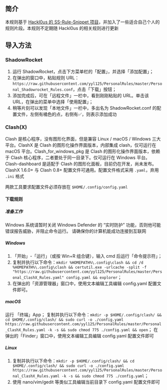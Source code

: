 ## 简介

本规则基于 [Hackl0us 的 SS-Rule-Snippet 项目](https://github.com/Hackl0us/SS-Rule-Snippet)，并加入了一些适合自己个人的规则片段。本规则不定期随 Hackl0us 的相关规则进行更新

## 导入方法

### ShadowRocket

1. 运行 ShadowRocket，点击下方菜单栏的「配置」，并选择「添加配置」；
2. 在弹出的窗口中，粘贴规则 URL：`https://raw.githubusercontent.com/yyl125/PersonalRules/master/Personal_Shadowrocket_Rules.conf`，点击「下载」按钮；
3. 添加完成后，可在「远程文件」一栏中，看到刚刚粘贴的 URL。单击该 URL，在弹出的菜单中选择「使用配置」；
4. 稍等片刻可以发现「本地文件」一栏中，多出名为 ShadowRocket.conf 的配置文件，左侧有橘色的点，右侧有✅，则表示添加成功

### Clash(X)

Clash 是核心程序，没有图形化界面，但是兼容 Linux / macOS / Windows 三大平台。ClashX 是 Clash 的图形化操作界面版本，内部集成 clash，仅可运行在 macOS 平台。Clash_for_windows_pkg 是 Clash 的图形化操作界面版本，依赖于 Clash 核心程序，二者要处于同一目录下。仅可运行在 Windows 平台。Clash-dashboard 是适配于 Clash 的图形化面板，目前仍在开发，尚未发布。ClashX 1.6.0+ 与 Clash 0.8+ 配置文件可通用。配置文件格式采用 `.yaml`，弃用 `.ini` 格式

两款工具要求配置文件必须存放在 `$HOME/.config/config.yaml`

#### 下载规则

##### 准备工作

Windows 系统请暂时关闭 Windows Defender 的 “实时防护” 功能，否则他可能错误报告威胁，并阻止命令运行。
请确保你的计算机能成功连接到互联网

##### Windows

1. 「开始」-「运行」（或按 Win+R 组合键），输入 cmd 后运行「命令提示符」；
2.  复制并执行以下命令：`mkdir %HOMEPATH%\.config\clash && cd /d %HOMEPATH%\.config\clash && certutil.exe -urlcache -split -f "https://raw.githubusercontent.com/yyl125/PersonalRules/master/Personal_ClashX_Rules.yaml" config.yaml && explorer`；
3. 在弹出的「资源管理器」窗口中，使用文本编辑工具编辑 config.yaml 配置文件即可。

##### macOS

运行 「终端」App；
复制并执行以下命令：`mkdir -p $HOME/.config/clash/ && cd $HOME/.config/clash/ && sudo curl -o ./config.yaml https://raw.githubusercontent.com/yyl125/PersonalRules/master/Personal_ClashX_Rules.yaml -k -s && sudo chmod 775 ./config.yaml && open`；
在弹出的「Finder」窗口中，使用文本编辑工具编辑 config.yaml 配置文件即可

##### Linux

1. 复制并执行以下命令：`mkdir -p $HOME/.config/clash/ && cd $HOME/.config/clash/ && sudo curl -o ./config.yaml https://raw.githubusercontent.com/yyl125/PersonalRules/master/Personal_ClashX_Rules.yaml -k -s && sudo chmod 775 ./config.yaml`；
2. 使用 nano/vim/gedit 等类似工具编辑当前目录下 config.yaml 配置文件即可
